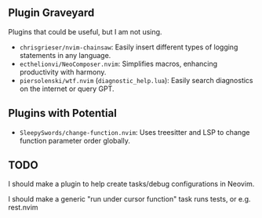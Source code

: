 ## Plugin Graveyard

Plugins that could be useful, but I am not using.
- `chrisgrieser/nvim-chainsaw`: Easily insert different types of logging
  statements in any language.
- `ecthelionvi/NeoComposer.nvim`: Simplifies macros, enhancing productivity with
  harmony.
- `piersolenski/wtf.nvim` (`diagnostic_help.lua`): Easily search diagnostics on
  the internet or query GPT.

## Plugins with Potential

- `SleepySwords/change-function.nvim`: Uses treesitter and LSP to change
  function parameter order globally.

## TODO

I should make a plugin to help create tasks/debug configurations in Neovim.

I should make a generic "run under cursor function" task runs tests, or e.g. rest.nvim
